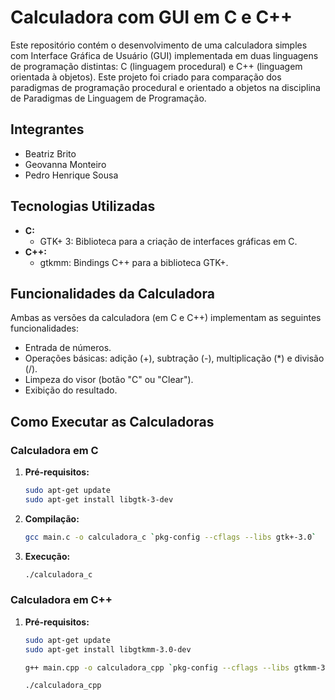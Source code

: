 # Calculadora com GUI em C e C++

Este repositório contém o desenvolvimento de uma calculadora simples com Interface Gráfica de Usuário (GUI) implementada em duas linguagens de programação distintas: C (linguagem procedural) e C++ (linguagem orientada à objetos). Este projeto foi criado para comparação dos paradigmas de programação procedural e orientado a objetos na disciplina de Paradigmas de Linguagem de Programação.


## Integrantes

* Beatriz Brito
* Geovanna Monteiro
* Pedro Henrique Sousa


## Tecnologias Utilizadas

* **C:**
    * GTK+ 3: Biblioteca para a criação de interfaces gráficas em C.
* **C++:**
    * gtkmm: Bindings C++ para a biblioteca GTK+.


## Funcionalidades da Calculadora

Ambas as versões da calculadora (em C e C++) implementam as seguintes funcionalidades:

* Entrada de números.
* Operações básicas: adição (+), subtração (-), multiplicação (*) e divisão (/).
* Limpeza do visor (botão "C" ou "Clear").
* Exibição do resultado.


## Como Executar as Calculadoras

### Calculadora em C

1.  **Pré-requisitos:** 
    ```bash
    sudo apt-get update
    sudo apt-get install libgtk-3-dev
    ```


2.  **Compilação:** 
    ```bash
    gcc main.c -o calculadora_c `pkg-config --cflags --libs gtk+-3.0`
    ```

3.  **Execução:** 
    ```bash
    ./calculadora_c
    ```


### Calculadora em C++

1.  **Pré-requisitos:**
    ```bash
    sudo apt-get update
    sudo apt-get install libgtkmm-3.0-dev
    ```


    ```bash
    g++ main.cpp -o calculadora_cpp `pkg-config --cflags --libs gtkmm-3.0`
    ```


    ```bash
    ./calculadora_cpp
    ```